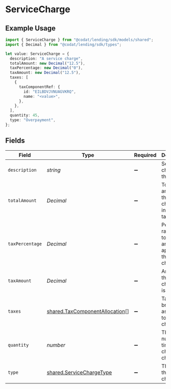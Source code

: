 # ServiceCharge

## Example Usage

```typescript
import { ServiceCharge } from "@codat/lending/sdk/models/shared";
import { Decimal } from "@codat/lending/sdk/types";

let value: ServiceCharge = {
  description: "A service charge",
  totalAmount: new Decimal("12.5"),
  taxPercentage: new Decimal("0"),
  taxAmount: new Decimal("12.5"),
  taxes: [
    {
      taxComponentRef: {
        id: "EILBDVJVNUAGVKRQ",
        name: "<value>",
      },
    },
  ],
  quantity: 45,
  type: "Overpayment",
};
```

## Fields

| Field                                                                                   | Type                                                                                    | Required                                                                                | Description                                                                             | Example                                                                                 |
| --------------------------------------------------------------------------------------- | --------------------------------------------------------------------------------------- | --------------------------------------------------------------------------------------- | --------------------------------------------------------------------------------------- | --------------------------------------------------------------------------------------- |
| `description`                                                                           | *string*                                                                                | :heavy_minus_sign:                                                                      | Service charges for this order.                                                         | A service charge                                                                        |
| `totalAmount`                                                                           | *Decimal*                                                                               | :heavy_minus_sign:                                                                      | Total amount of the service charge, including tax.                                      | 0                                                                                       |
| `taxPercentage`                                                                         | *Decimal*                                                                               | :heavy_minus_sign:                                                                      | Percentage rate (from 0 to 100) of any tax applied to the service charge.               | 0                                                                                       |
| `taxAmount`                                                                             | *Decimal*                                                                               | :heavy_minus_sign:                                                                      | Amount of the service charge that is tax.                                               | 0                                                                                       |
| `taxes`                                                                                 | [shared.TaxComponentAllocation](../../../sdk/models/shared/taxcomponentallocation.md)[] | :heavy_minus_sign:                                                                      | Taxes breakdown as applied to service charges.                                          |                                                                                         |
| `quantity`                                                                              | *number*                                                                                | :heavy_minus_sign:                                                                      | The number of times the charge is charged.                                              | 1                                                                                       |
| `type`                                                                                  | [shared.ServiceChargeType](../../../sdk/models/shared/servicechargetype.md)             | :heavy_minus_sign:                                                                      | The type of the service charge.                                                         | Overpayment                                                                             |